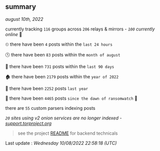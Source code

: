 
## summary
_august 10th, 2022_

currently tracking `116` groups across `206` relays & mirrors - _`100` currently online_ 📡

⏲ there have been `4` posts within the `last 24 hours`

🕓 there have been `83` posts within the `month of august`

📅 there have been `731` posts within the `last 90 days`

🏚 there have been `2179` posts within the `year of 2022`

🚀 there have been `2252` posts `last year`

🦕 there have been `4465` posts `since the dawn of ransomwatch` 🐣

there are `55` custom parsers indexing posts

_`20` sites using v2 onion services are no longer indexed - [support.torproject.org](https://support.torproject.org/onionservices/v2-deprecation/)_

> see the project [README](https://github.com/jmousqueton/ransomwatch#readme) for backend technicals



Last update : _Wednesday 10/08/2022 22:58:18 (UTC)_

